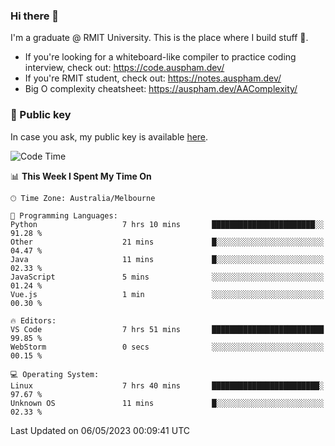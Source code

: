### Hi there 👋

I'm a graduate @ RMIT University. This is the place where I build stuff 👀. 

- If you're looking for a whiteboard-like compiler to practice coding interview, check out: https://code.auspham.dev/
- If you're RMIT student, check out: https://notes.auspham.dev/
- Big O complexity cheatsheet: https://auspham.dev/AAComplexity/

### 🔑 Public key

In case you ask, my public key is available [here](https://public.auspham.dev/).

<!--START_SECTION:waka-->
![Code Time](http://img.shields.io/badge/Code%20Time-988%20hrs%2049%20mins-blue)

📊 **This Week I Spent My Time On** 

```text
🕑︎ Time Zone: Australia/Melbourne

💬 Programming Languages: 
Python                   7 hrs 10 mins       ███████████████████████░░   91.28 % 
Other                    21 mins             █░░░░░░░░░░░░░░░░░░░░░░░░   04.47 % 
Java                     11 mins             █░░░░░░░░░░░░░░░░░░░░░░░░   02.33 % 
JavaScript               5 mins              ░░░░░░░░░░░░░░░░░░░░░░░░░   01.24 % 
Vue.js                   1 min               ░░░░░░░░░░░░░░░░░░░░░░░░░   00.30 % 

🔥 Editors: 
VS Code                  7 hrs 51 mins       █████████████████████████   99.85 % 
WebStorm                 0 secs              ░░░░░░░░░░░░░░░░░░░░░░░░░   00.15 % 

💻 Operating System: 
Linux                    7 hrs 40 mins       ████████████████████████░   97.67 % 
Unknown OS               11 mins             █░░░░░░░░░░░░░░░░░░░░░░░░   02.33 % 
```


 Last Updated on 06/05/2023 00:09:41 UTC
<!--END_SECTION:waka-->

<!--
**rockmanvnx6/rockmanvnx6** is a ✨ _special_ ✨ repository because its `README.md` (this file) appears on your GitHub profile.

Here are some ideas to get you started:

- 🔭 I’m currently working on ...
- 🌱 I’m currently learning ...
- 👯 I’m looking to collaborate on ...
- 🤔 I’m looking for help with ...
- 💬 Ask me about ...
- 📫 How to reach me: ...
- 😄 Pronouns: ...
- ⚡ Fun fact: ...
-->
